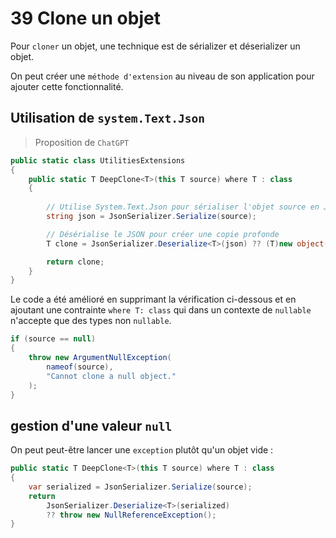 # 39 Clone un objet

Pour `cloner` un objet, une technique est de sérializer et déserializer un objet.

On peut créer une `méthode d'extension` au niveau de son application pour ajouter cette fonctionnalité.



## Utilisation de `system.Text.Json`

> Proposition de `ChatGPT`

```cs
public static class UtilitiesExtensions
{
    public static T DeepClone<T>(this T source) where T : class
    {
        
        // Utilise System.Text.Json pour sérialiser l'objet source en JSON
        string json = JsonSerializer.Serialize(source);

        // Désérialise le JSON pour créer une copie profonde
        T clone = JsonSerializer.Deserialize<T>(json) ?? (T)new object();

        return clone;
    }
}
```

Le code a été amélioré en supprimant la vérification ci-dessous et en ajoutant une contrainte `where T: class` qui dans un contexte de `nullable` n'accepte que des types non `nullable`.

```cs
if (source == null)
{
    throw new ArgumentNullException(
        nameof(source), 
        "Cannot clone a null object."
    );
}
```



## gestion d'une valeur `null`

On peut peut-être lancer une `exception` plutôt qu'un objet vide :

```cs
public static T DeepClone<T>(this T source) where T : class
{
    var serialized = JsonSerializer.Serialize(source);
    return 
        JsonSerializer.Deserialize<T>(serialized) 
        ?? throw new NullReferenceException();
}
```

